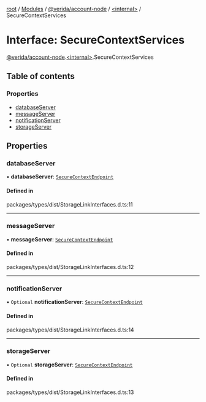 [root](../README.md) / [Modules](../modules.md) / [@verida/account-node](../modules/verida_account_node.md) / [<internal\>](../modules/verida_account_node._internal_.md) / SecureContextServices

# Interface: SecureContextServices

[@verida/account-node](../modules/verida_account_node.md).[<internal\>](../modules/verida_account_node._internal_.md).SecureContextServices

## Table of contents

### Properties

- [databaseServer](verida_account_node._internal_.SecureContextServices.md#databaseserver)
- [messageServer](verida_account_node._internal_.SecureContextServices.md#messageserver)
- [notificationServer](verida_account_node._internal_.SecureContextServices.md#notificationserver)
- [storageServer](verida_account_node._internal_.SecureContextServices.md#storageserver)

## Properties

### databaseServer

• **databaseServer**: [`SecureContextEndpoint`](verida_account_node._internal_.SecureContextEndpoint.md)

#### Defined in

packages/types/dist/StorageLinkInterfaces.d.ts:11

___

### messageServer

• **messageServer**: [`SecureContextEndpoint`](verida_account_node._internal_.SecureContextEndpoint.md)

#### Defined in

packages/types/dist/StorageLinkInterfaces.d.ts:12

___

### notificationServer

• `Optional` **notificationServer**: [`SecureContextEndpoint`](verida_account_node._internal_.SecureContextEndpoint.md)

#### Defined in

packages/types/dist/StorageLinkInterfaces.d.ts:14

___

### storageServer

• `Optional` **storageServer**: [`SecureContextEndpoint`](verida_account_node._internal_.SecureContextEndpoint.md)

#### Defined in

packages/types/dist/StorageLinkInterfaces.d.ts:13

